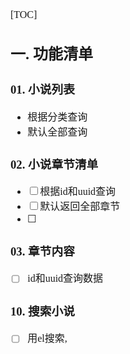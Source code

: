 <font face="Simsun" size=3>

[TOC]

## 一. 功能清单

### 01. 小说列表

- 根据分类查询
- 默认全部查询

### 02. 小说章节清单

- [ ] 根据id和uuid查询
- [ ] 默认返回全部章节
- [ ] 

### 03. 章节内容

- [ ] id和uuid查询数据

### 10. 搜索小说

- [ ] 用el搜索,


</font>